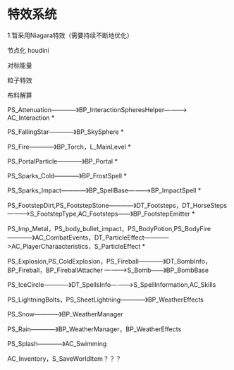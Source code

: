 # 特效系统
1.暂采用Niagara特效（需要持续不断地优化）

节点化 houdini


对标能量

粒子特效

布料解算


PS_Attenuation————》BP_InteractionSpheresHelper————> AC_Interaction *

PS_FallingStar————》BP_SkySphere *

PS_Fire————》BP_Torch，L_MainLevel *

PS_PortalParticle————》BP_Portal *

PS_Sparks_Cold————》BP_FrostSpell *

PS_Sparks_Impact————》BP_SpellBase————>BP_ImpactSpell *


PS_FootstepDirt,PS_FootstepStone————》DT_Footsteps，DT_HorseSteps————>S_FootstepType,AC_Footsteps——》BP_FootstepEmitter *

PS_Imp_Metal，PS_body_bullet_impact，PS_BodyPotion,PS_BodyFire————》AC_CombatEvents，DT_ParticleEffect————>AC_PlayerCharaacteristics，S_ParticleEffect *


PS_Explosion,PS_ColdExplosion，PS_Fireball————》DT_BombInfo，BP_Fireball，BP_FireballAttacher ————>S_Bomb——》BP_BombBase



PS_IceCircle————》DT_SpellsInfo————>S_SpellInformation,AC_Skills

PS_LightningBolts，PS_SheetLightning————》BP_WeatherEffects

PS_Snow————》BP_WeatherManager

PS_Rain————》BP_WeatherManager，BP_WeatherEffects

PS_Splash————》AC_Swimming















AC_Inventory，S_SaveWorldItem？？？




